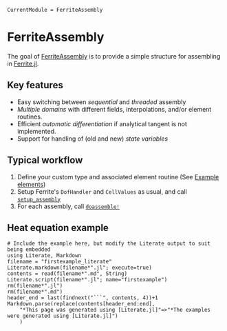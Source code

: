```@meta
CurrentModule = FerriteAssembly
```

# FerriteAssembly
The goal of [FerriteAssembly](https://github.com/KnutAM/FerriteAssembly.jl) 
is to provide a simple structure for assembling in 
[Ferrite.jl](https://github.com/Ferrite-FEM/Ferrite.jl/).

## Key features
* Easy switching between *sequential* and *threaded* assembly
* *Multiple domains* with different fields, interpolations, and/or element routines.
* Efficient *automatic differentiation* if analytical tangent is not implemented. 
* Support for handling of (old and new) *state variables*

## Typical workflow
1. Define your custom type and associated element routine (See [Example elements](@ref))
2. Setup Ferrite's `DofHandler` and `CellValues` as usual, and call [`setup_assembly`](@ref)
3. For each assembly, call [`doassemble!`](@ref)

## Heat equation example
```@eval
# Include the example here, but modify the Literate output to suit being embedded
using Literate, Markdown
filename = "firstexample_literate"
Literate.markdown(filename*".jl"; execute=true)
contents = read(filename*".md", String)
Literate.script(filename*".jl"; name="firstexample")
rm(filename*".jl")
rm(filename*".md")
header_end = last(findnext("```", contents, 4))+1
Markdown.parse(replace(contents[header_end:end], 
    "*This page was generated using [Literate.jl]"=>"*The examples were generated using [Literate.jl]")
    )
```
